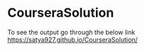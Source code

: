 # CourseraSolution

To see the output go through the below link
https://satya927.github.io/CourseraSolution/
